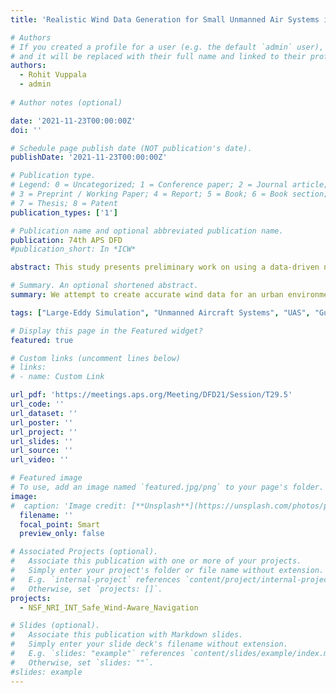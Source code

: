 ```yaml
---
title: 'Realistic Wind Data Generation for Small Unmanned Air Systems in Urban Environment using Convolutional Autoencoders'

# Authors
# If you created a profile for a user (e.g. the default `admin` user), write the username (folder name) here
# and it will be replaced with their full name and linked to their profile.
authors:
  - Rohit Vuppala
  - admin
  
# Author notes (optional)

date: '2021-11-23T00:00:00Z'
doi: ''

# Schedule page publish date (NOT publication's date).
publishDate: '2021-11-23T00:00:00Z'

# Publication type.
# Legend: 0 = Uncategorized; 1 = Conference paper; 2 = Journal article;
# 3 = Preprint / Working Paper; 4 = Report; 5 = Book; 6 = Book section;
# 7 = Thesis; 8 = Patent
publication_types: ['1']

# Publication name and optional abbreviated publication name.
publication: 74th APS DFD 
#publication_short: In *ICW*

abstract: This study presents preliminary work on using a data-driven non-linear surrogate model based on deep learning to generate realistic wind data for urban environments efficiently. We attempt to create accurate wind data for an urban environment using high-fidelity CFD data from Large Eddy Simulations (LES) and Convolutional Auto-Encoders (CAE) for non-linear surrogate modeling. The non-linear surrogate model extracts underlying non-linear modes from the high-resolution data snapshots, and the LSTM network trains on these specific modes. Modal predictions for future time steps are then obtained using the trained LSTM network similar to time-series prediction, without computationally expensive CFD simulations. We can decode these modes back to the physical space to get the relevant wind field data predictions. Since no prior information about the underlying governing equations is utilized for the projections, the method is entirely non-intrusive. One can easily extend it for other applications with minimal changes. 

# Summary. An optional shortened abstract.
summary: We attempt to create accurate wind data for an urban environment using high-fidelity CFD data from Large Eddy Simulations (LES) and Convolutional Auto-Encoders (CAE) for non-linear surrogate modeling. The non-linear surrogate model extracts underlying non-linear modes from the high-resolution data snapshots, and the LSTM network trains on these specific modes. 

tags: ["Large-Eddy Simulation", "Unmanned Aircraft Systems", "UAS", "Gust", "Turbulence", "Urban Environment", "Machine Learning", "ROM", "LSTM", "NSF", "Award Number 1925147"]

# Display this page in the Featured widget?
featured: true

# Custom links (uncomment lines below)
# links:
# - name: Custom Link

url_pdf: 'https://meetings.aps.org/Meeting/DFD21/Session/T29.5'
url_code: ''
url_dataset: ''
url_poster: ''
url_project: ''
url_slides: ''
url_source: ''
url_video: ''

# Featured image
# To use, add an image named `featured.jpg/png` to your page's folder.
image:
#  caption: 'Image credit: [**Unsplash**](https://unsplash.com/photos/pLCdAaMFLTE)'
  filename: ''
  focal_point: Smart
  preview_only: false

# Associated Projects (optional).
#   Associate this publication with one or more of your projects.
#   Simply enter your project's folder or file name without extension.
#   E.g. `internal-project` references `content/project/internal-project/index.md`.
#   Otherwise, set `projects: []`.
projects:
  - NSF_NRI_INT_Safe_Wind-Aware_Navigation

# Slides (optional).
#   Associate this publication with Markdown slides.
#   Simply enter your slide deck's filename without extension.
#   E.g. `slides: "example"` references `content/slides/example/index.md`.
#   Otherwise, set `slides: ""`.
#slides: example
---
```

